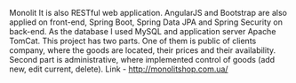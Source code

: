 Monolit
It is also RESTful web application. AngularJS and Bootstrap are also applied on front-end, Spring Boot, Spring Data JPA and Spring Security on back-end. As the database I used MySQL and application server Apache TomCat. This project has two parts. One of them is public of clients company, where the goods are located, their prices and their availability. Second part is administrative, where implemented control of goods (add new, edit current, delete). Link - http://monolitshop.com.ua/